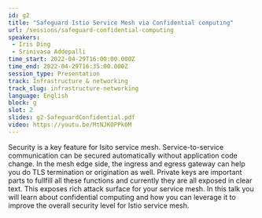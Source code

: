 ```yaml
---
id: g2
title: "Safeguard Istio Service Mesh via Confidential computing"
url: /sessions/safeguard-confidential-computing
speakers:
 - Iris Ding
 - Srinivasa Addepalli
time_start: 2022-04-29T16:00:00.000Z
time_end: 2022-04-29T16:35:00.000Z
session_type: Presentation
track: Infrastructure & networking
track_slug: infrastructure-networking
language: English
block: g
slot: 2
slides: g2-SafeguardConfidential.pdf
video: https://youtu.be/MtNJKOPPk0M
---
```


Security is a key feature for Isito service mesh. Service-to-service communication can be secured automatically without application code change. In the mesh edge side, the ingress and egress gateway can help you do TLS termination or origination as well. Private keys are important parts to fullfill all these functions and currently they are all exposed in clear text. This exposes rich attack surface for your service mesh. In this talk you will learn about confidential computing and how you can leverage it to improve the overall security level for Istio service mesh.